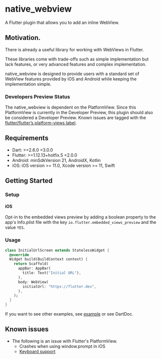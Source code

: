 # native_webview

A Flutter plugin that allows you to add an inline WebView.

## Motivation.

There is already a useful library for working with WebViews in Flutter.

These libraries come with trade-offs such as simple implementation but lack features, or very advanced features and complex implementation.

native_webview is designed to provide users with a standard set of WebView features provided by iOS and Android while keeping the implementation simple.

### Developers Preview Status

The native_webview is dependent on the PlatformView. Since this PlatformView is currently in the Developer Preview, this plugin should also be considered a Developer Preview.
Known issues are tagged with the  [flutter/flutter’s platform-views label](https://github.com/flutter/flutter/labels/a%3A%20platform-views). 

## Requirements

- Dart: >=2.6.0 <3.0.0
- Flutter: >=1.12.13+hotfix.5 <2.0.0
- Android: minSdkVersion 21, AndroidX, Kotlin
- iOS: iOS version >= 11.0, Xcode version >= 11, Swift

## Getting Started

### Setup

#### iOS

Opt-in to the embedded views preview by adding a boolean property to the app's Info.plist file with the key `io.flutter.embedded_views_preview` and the value `YES`.

### Usage

```dart
class InitialUrlScreen extends StatelessWidget {
  @override
  Widget build(BuildContext context) {
    return Scaffold(
      appBar: AppBar(
        title: Text("Initial URL"),
      ),
      body: WebView(
        initialUrl: "https://flutter.dev",
      ),
    );
  }
}
```

If you want to see other examples, see [example](./example) or see DartDoc.

## Known issues

- The following is an issue with Flutter's PlatformView.
  - Crashes when using window.prompt in iOS
  - [Keyboard support](https://github.com/flutter/flutter/labels/p%3A%20webview-keyboard)

